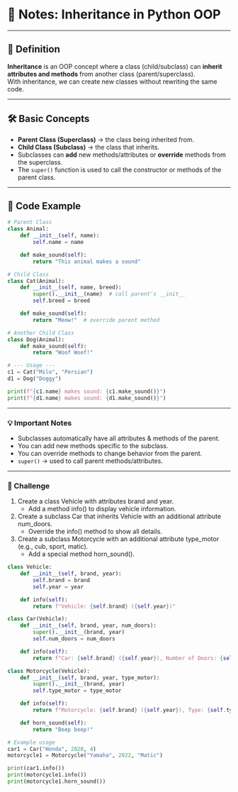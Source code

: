 # 📝 Notes: Inheritance in Python OOP

---

## 📌 Definition
**Inheritance** is an OOP concept where a class (child/subclass) can **inherit attributes and methods** from another class (parent/superclass).  
With inheritance, we can create new classes without rewriting the same code.

---

## 🛠️ Basic Concepts
- **Parent Class (Superclass)** → the class being inherited from.  
- **Child Class (Subclass)** → the class that inherits.  
- Subclasses can **add** new methods/attributes or **override** methods from the superclass.  
- The `super()` function is used to call the constructor or methods of the parent class.

---

## 📝 Code Example
```python
# Parent Class
class Animal:
    def __init__(self, name):
        self.name = name

    def make_sound(self):
        return "This animal makes a sound"

# Child Class
class Cat(Animal):
    def __init__(self, name, breed):
        super().__init__(name)  # call parent's __init__
        self.breed = breed

    def make_sound(self):
        return "Meow!"  # override parent method

# Another Child Class
class Dog(Animal):
    def make_sound(self):
        return "Woof Woof!"

# --- Usage ---
c1 = Cat("Milo", "Persian")
d1 = Dog("Doggy")

print(f"{c1.name} makes sound: {c1.make_sound()}")
print(f"{d1.name} makes sound: {d1.make_sound()}")
```

---

### 💡 Important Notes
- Subclasses automatically have all attributes & methods of the parent.
- You can add new methods specific to the subclass.
- You can override methods to change behavior from the parent.
- `super()` → used to call parent methods/attributes.

---

### 🎯 Challenge
1. Create a class Vehicle with attributes brand and year.
   - Add a method info() to display vehicle information.
2. Create a subclass Car that inherits Vehicle with an additional attribute num_doors.
   - Override the info() method to show all details.
3. Create a subclass Motorcycle with an additional attribute type_motor (e.g., cub, sport, matic).
   - Add a special method horn_sound().

```python
class Vehicle:
    def __init__(self, brand, year):
        self.brand = brand
        self.year = year

    def info(self):
        return f"Vehicle: {self.brand} ({self.year})"

class Car(Vehicle):
    def __init__(self, brand, year, num_doors):
        super().__init__(brand, year)
        self.num_doors = num_doors

    def info(self):
        return f"Car: {self.brand} ({self.year}), Number of Doors: {self.num_doors}"

class Motorcycle(Vehicle):
    def __init__(self, brand, year, type_motor):
        super().__init__(brand, year)
        self.type_motor = type_motor

    def info(self):
        return f"Motorcycle: {self.brand} ({self.year}), Type: {self.type_motor}"

    def horn_sound(self):
        return "Beep beep!"

# Example usage
car1 = Car("Honda", 2020, 4)
motorcycle1 = Motorcycle("Yamaha", 2022, "Matic")

print(car1.info())
print(motorcycle1.info())
print(motorcycle1.horn_sound())
```